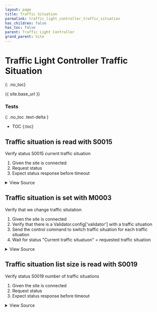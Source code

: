 ```yaml
---
layout: page
title: Traffic Situation
parmalink: traffic_light_controller_traffic_situation
has_children: false
has_toc: false
parent: Traffic Light Controller
grand_parent: Site
---
```


# Traffic Light Controller Traffic Situation
{: .no_toc}

{{ site.base_url }}


### Tests
{: .no_toc .text-delta }

- TOC
{:toc}

## Traffic situation is read with S0015

Verify status S0015 current traffic situation

1. Given the site is connected
2. Request status
3. Expect status response before timeout

<details markdown="block">
  <summary>
     View Source
  </summary>
```ruby
request_status_and_confirm "current traffic situation",
{ S0015: [:status] }
```
</details>




## Traffic situation is set with M0003

Verify that we change traffic situtation

1. Given the site is connected
2. Verify that there is a Validator.config['validator'] with a traffic situation
3. Send the control command to switch traffic situation for each traffic situation
4. Wait for status "Current traffic situatuon" = requested traffic situation

<details markdown="block">
  <summary>
     View Source
  </summary>
```ruby
situations = Validator.config['items']['traffic_situations']
skip("No traffic situations configured") if situations.nil? || situations.empty?
Validator::Site.connected do |task,supervisor,site|
  prepare task, site
  situations.each { |traffic_situation| switch_traffic_situation traffic_situation.to_s }
end
```
</details>




## Traffic situation list size is read with S0019

Verify status S0019 number of traffic situations

1. Given the site is connected
2. Request status
3. Expect status response before timeout

<details markdown="block">
  <summary>
     View Source
  </summary>
```ruby
request_status_and_confirm "number of traffic situations",
{ S0019: [:number] }
```
</details>


